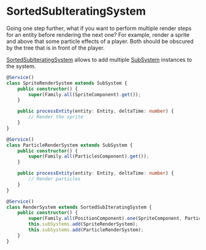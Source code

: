 # SortedSubIteratingSystem

Going one step further, what if you want to perform multiple render steps for an entity before rendering the next one?
For example, render a sprite and above that some particle effects of a player. Both should be obscured by the tree that is in front of the player.

[SortedSubIteratingSystem](../../api/classes/SortedSubIteratingSystem.md) allows to add multiple [SubSystem](../../api/classes/SubSystem.md) instances to the system.

```typescript
@Service()
class SpriteRenderSystem extends SubSystem {
    public constructor() {
        super(Family.all(SpriteComponent).get());
    }

	public processEntity(entity: Entity, deltaTime: number) {
		// Render the sprite
	}
}

@Service()
class ParticleRenderSystem extends SubSystem {
    public constructor() {
        super(Family.all(ParticlesComponent).get());
    }

	public processEntity(entity: Entity, deltaTime: number) {
		// Render particles
	}
}

@Service()
class RenderSystem extends SortedSubIteratingSystem {
    public constructor() {
        super(Family.all(PositionComponent).one(SpriteComponent, ParticlesComponent).get(), comparator);
		this.subSystems.add(SpriteRenderSystem);
		this.subSystems.add(ParticleRenderSystem);
    }
}

```
